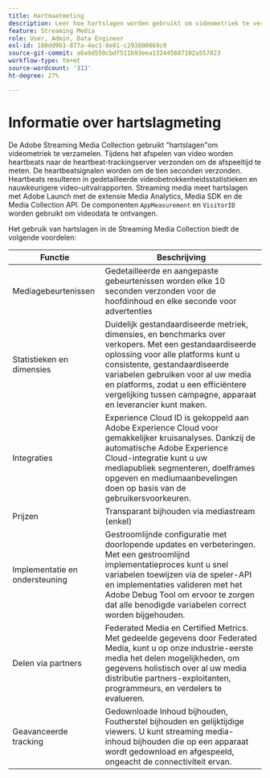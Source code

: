 ```yaml
---
title: Hartmaatmeting
description: Leer hoe hartslagen worden gebruikt om videometriek te verzamelen.
feature: Streaming Media
role: User, Admin, Data Engineer
exl-id: 180dd9b1-877a-4ec1-8e81-c293800069c0
source-git-commit: a6a9d550cbdf511b93eea132445607102a557823
workflow-type: tm+mt
source-wordcount: '313'
ht-degree: 27%

---
```


# Informatie over hartslagmeting

De Adobe Streaming Media Collection gebruikt &quot;hartslagen&quot;om videometriek te verzamelen. Tijdens het afspelen van video worden heartbeats naar de heartbeat-trackingserver verzonden om de afspeeltijd te meten. De heartbeatsignalen worden om de tien seconden verzonden. Heartbeats resulteren in gedetailleerde videobetrokkenheidsstatistieken en nauwkeurigere video-uitvalrapporten. Streaming media meet hartslagen met Adobe Launch met de extensie Media Analytics, Media SDK en de Media Collection API. De componenten `AppMeasurement` en `VisitorID` worden gebruikt om videodata te ontvangen.

Het gebruik van hartslagen in de Streaming Media Collection biedt de volgende voordelen:

| Functie | Beschrijving |
|---|---|
| Mediagebeurtenissen | Gedetailleerde en aangepaste gebeurtenissen worden elke 10 seconden verzonden voor de hoofdinhoud en elke seconde voor advertenties |
| Statistieken en dimensies | Duidelijk gestandaardiseerde metriek, dimensies, en benchmarks over verkopers. Met een gestandaardiseerde oplossing voor alle platforms kunt u consistente, gestandaardiseerde variabelen gebruiken voor al uw media en platforms, zodat u een efficiëntere vergelijking tussen campagne, apparaat en leverancier kunt maken. |
| Integraties | Experience Cloud ID is gekoppeld aan Adobe Experience Cloud voor gemakkelijker kruisanalyses. Dankzij de automatische Adobe Experience Cloud-integratie kunt u uw mediapubliek segmenteren, doelframes opgeven en mediumaanbevelingen doen op basis van de gebruikersvoorkeuren. |
| Prijzen | Transparant bijhouden via mediastream (enkel) |
| Implementatie en ondersteuning | Gestroomlijnde configuratie met doorlopende updates en verbeteringen. Met een gestroomlijnd implementatieproces kunt u snel variabelen toewijzen via de speler-API en implementaties valideren met het Adobe Debug Tool om ervoor te zorgen dat alle benodigde variabelen correct worden bijgehouden. |
| Delen via partners | Federated Media en Certified Metrics. Met gedeelde gegevens door Federated Media, kunt u op onze industrie-eerste media het delen mogelijkheden, om gegevens holistisch over al uw media distributie partners-exploitanten, programmeurs, en verdelers te evalueren. |
| Geavanceerde tracking | Gedownloade Inhoud bijhouden, Foutherstel bijhouden en gelijktijdige viewers. U kunt streaming media-inhoud bijhouden die op een apparaat wordt gedownload en afgespeeld, ongeacht de connectiviteit ervan. |
